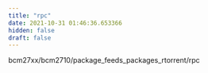 ```yaml
---
title: "rpc"
date: 2021-10-31 01:46:36.653366
hidden: false
draft: false
---
```


bcm27xx/bcm2710/package_feeds_packages_rtorrent/rpc

